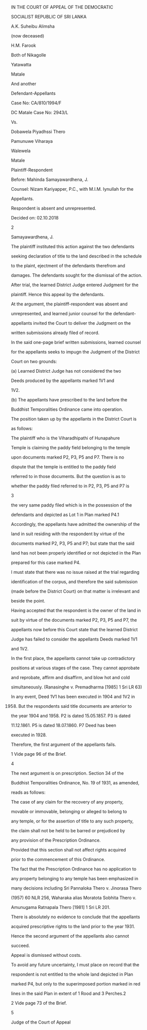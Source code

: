 IN THE COURT OF APPEAL OF THE DEMOCRATIC

SOCIALIST REPUBLIC OF SRI LANKA

A.K. Suheibu Alimsha

(now deceased)

H.M. Farook

Both of Nikagolle

Yatawatta

Matale

And another

Defendant-Appellants

Case No: CA/810/1994/F

DC Matale Case No: 2943/L

Vs.

Dobawela Piyadhssi Thero

Pamunuwe Viharaya

Walewela

Matale

Plaintiff-Respondent

Before: Mahinda Samayawardhena, J.

Counsel: Nizam Kariyapper, P.C., with M.I.M. Iynullah for the

Appellants.

Respondent is absent and unrepresented.

Decided on: 02.10.2018

2

Samayawardhena, J.

The plaintiff instituted this action against the two defendants

seeking declaration of title to the land described in the schedule

to the plaint, ejectment of the defendants therefrom and

damages. The defendants sought for the dismissal of the action.

After trial, the learned District Judge entered Judgment for the

plaintiff. Hence this appeal by the defendants.

At the argument, the plaintiff-respondent was absent and

unrepresented, and learned junior counsel for the defendant-

appellants invited the Court to deliver the Judgment on the

written submissions already filed of record.

In the said one-page brief written submissions, learned counsel

for the appellants seeks to impugn the Judgment of the District

Court on two grounds:

(a) Learned District Judge has not considered the two

Deeds produced by the appellants marked 1V1 and

1V2.

(b) The appellants have prescribed to the land before the

Buddhist Temporalities Ordinance came into operation.

The position taken up by the appellants in the District Court is

as follows:

The plaintiff who is the Viharadhipathi of Hunapahure

Temple is claiming the paddy field belonging to the temple

upon documents marked P2, P3, P5 and P7. There is no

dispute that the temple is entitled to the paddy field

referred to in those documents. But the question is as to

whether the paddy filed referred to in P2, P3, P5 and P7 is

3

the very same paddy filed which is in the possession of the

defendants and depicted as Lot 1 in Plan marked P4.1

Accordingly, the appellants have admitted the ownership of the

land in suit residing with the respondent by virtue of the

documents marked P2, P3, P5 and P7; but state that the said

land has not been properly identified or not depicted in the Plan

prepared for this case marked P4.

I must state that there was no issue raised at the trial regarding

identification of the corpus, and therefore the said submission

(made before the District Court) on that matter is irrelevant and

beside the point.

Having accepted that the respondent is the owner of the land in

suit by virtue of the documents marked P2, P3, P5 and P7, the

appellants now before this Court state that the learned District

Judge has failed to consider the appellants Deeds marked 1V1

and 1V2.

In the first place, the appellants cannot take up contradictory

positions at various stages of the case. They cannot approbate

and reprobate, affirm and disaffirm, and blow hot and cold

simultaneously. (Ranasinghe v. Premadharma [1985] 1 Sri LR 63)

In any event, Deed 1V1 has been executed in 1904 and 1V2 in

1958. But the respondents said title documents are anterior to

the year 1904 and 1958. P2 is dated 15.05.1857. P3 is dated

11.12.1861. P5 is dated 18.07.1860. P7 Deed has been

executed in 1928.

Therefore, the first argument of the appellants fails.

1 Vide page 96 of the Brief.

4

The next argument is on prescription. Section 34 of the

Buddhist Temporalities Ordinance, No. 19 of 1931, as amended,

reads as follows:

The case of any claim for the recovery of any property,

movable or immovable, belonging or alleged to belong to

any temple, or for the assertion of title to any such property,

the claim shall not be held to be barred or prejudiced by

any provision of the Prescription Ordinance.

Provided that this section shall not affect rights acquired

prior to the commencement of this Ordinance.

The fact that the Prescription Ordinance has no application to

any property belonging to any temple has been emphasized in

many decisions including Sri Pannaloka Thero v. Jinorasa Thero

(1957) 60 NLR 256, Waharaka alias Moratota Sobhita Thero v.

Amunugama Ratnapala Thero [1981] 1 Sri LR 201.

There is absolutely no evidence to conclude that the appellants

acquired prescriptive rights to the land prior to the year 1931.

Hence the second argument of the appellants also cannot

succeed.

Appeal is dismissed without costs.

To avoid any future uncertainty, I must place on record that the

respondent is not entitled to the whole land depicted in Plan

marked P4, but only to the superimposed portion marked in red

lines in the said Plan in extent of 1 Rood and 3 Perches.2

2 Vide page 73 of the Brief.

5

Judge of the Court of Appeal